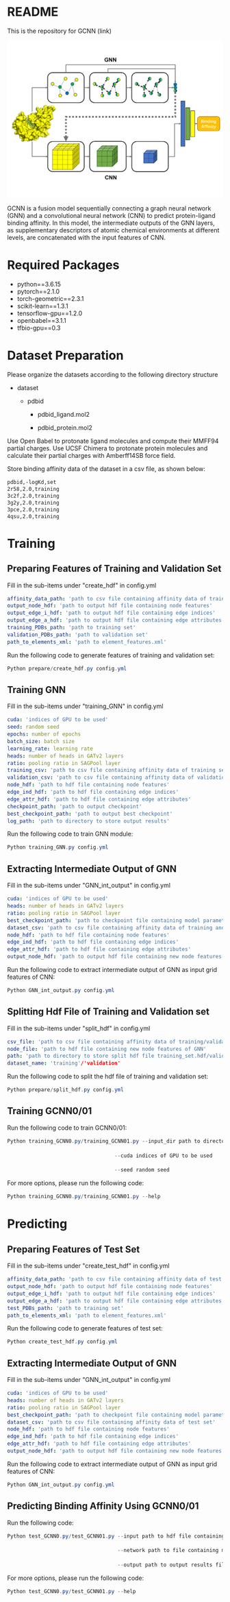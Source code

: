 # README

This is the repository for GCNN (link)

​![Figure](Figure/Figure.jpg)​

GCNN is a fusion model sequentially connecting a graph neural network (GNN) and a convolutional neural network (CNN) to predict protein-ligand binding affinity. In this model, the intermediate outputs of the GNN layers, as supplementary descriptors of atomic chemical environments at different levels, are concatenated with the input features of CNN.

# Required Packages

* python==3.6.15
* pytorch==2.1.0
* torch-geometric==2.3.1
* scikit-learn==1.3.1
* tensorflow-gpu==1.2.0
* openbabel==3.1.1
* tfbio-gpu==0.3

# Dataset Preparation

Please organize the datasets according to the following directory structure

* dataset

  * pdbid

    * pdbid\_ligand.mol2

    * pdbid\_protein.mol2

Use Open Babel to protonate ligand molecules and compute their MMFF94 partial charges. Use UCSF Chimera to protonate protein molecules and calculate their partial charges with Amberff14SB force field.

Store binding affinity data of the dataset in a csv file, as shown below:

```csv
pdbid,-logKd,set
2r58,2.0,training
3c2f,2.0,training
3g2y,2.0,training
3pce,2.0,training
4qsu,2.0,training
```

# Training

## Preparing Features of Training and Validation Set

Fill in the sub-items under "create_hdf" in config.yml

```yaml
affinity_data_path: 'path to csv file containing affinity data of training and validation set'
output_node_hdf: 'path to output hdf file containing node features'
output_edge_i_hdf: 'path to output hdf file containing edge indices'
output_edge_a_hdf: 'path to output hdf file containing edge attributes'
training_PDBs_path: 'path to training set'
validation_PDBs_path: 'path to validation set'
path_to_elements_xml: 'path to element_features.xml'
```

Run the following code to generate features of training and validation set: 

```powershell
Python prepare/create_hdf.py config.yml
```

## Training GNN

Fill in the sub-items under "training\_GNN" in config.yml

```yaml
cuda: 'indices of GPU to be used'
seed: random seed
epochs: number of epochs
batch_size: batch size
learning_rate: learning rate
heads: number of heads in GATv2 layers
ratio: pooling ratio in SAGPool layer
training_csv: 'path to csv file containing affinity data of training set'
validation_csv: 'path to csv file containing affinity data of validation set'
node_hdf: 'path to hdf file containing node features'
edge_ind_hdf: 'path to hdf file containing edge indices'
edge_attr_hdf: 'path to hdf file containing edge attributes'
checkpoint_path: 'path to output checkpoint'
best_checkpoint_path: 'path to output best checkpoint'
log_path: 'path to directory to store output results'
```

Run the following code to train GNN module: 

```powershell
Python training_GNN.py config.yml
```

## Extracting Intermediate Output of GNN

Fill in the sub-items under "GNN\_int\_output" in config.yml

```yaml
cuda: 'indices of GPU to be used'
heads: number of heads in GATv2 layers
ratio: pooling ratio in SAGPool layer
best_checkpoint_path: 'path to checkpoint file containing model parameters'
dataset_csv: 'path to csv file containing affinity data of training and validation set'
node_hdf: 'path to hdf file containing node features'
edge_ind_hdf: 'path to hdf file containing edge indices'
edge_attr_hdf: 'path to hdf file containing edge attributes'
output_node_hdf: 'path to output hdf file containing new node features of GNN'
```

Run the following code to extract intermediate output of GNN as input grid features of CNN: 

```powershell
Python GNN_int_output.py config.yml
```

## Splitting Hdf File of Training and Validation set

Fill in the sub-items under "split\_hdf" in config.yml

```yaml
csv_file: 'path to csv file containing affinity data of training/validation set'
node_file: 'path to hdf file containing new node features of GNN'
path: 'path to directory to store split hdf file training_set.hdf/validation_set.hdf'
dataset_name: 'training'/'validation'
```

Run the following code to split the hdf file of training and validation set:

```powershell
Python prepare/split_hdf.py config.yml
```

## Training GCNN0/01

Run the following code to train GCNN0/01: 

```powershell
Python training_GCNN0.py/training_GCNN01.py --input_dir path to directory containing training_set.hdf and validation_set.hdf

                                   --cuda indices of GPU to be used

                                   --seed random seed
```

For more options, please run the following code: 

```powershell
Python training_GCNN0.py/training_GCNN01.py --help
```

# Predicting

## Preparing Features of Test Set

Fill in the sub-items under "create_test_hdf" in config.yml

```yaml
affinity_data_path: 'path to csv file containing affinity data of test set'
output_node_hdf: 'path to output hdf file containing node features'
output_edge_i_hdf: 'path to output hdf file containing edge indices'
output_edge_a_hdf: 'path to output hdf file containing edge attributes'
test_PDBs_path: 'path to training set'
path_to_elements_xml: 'path to element_features.xml'
```

Run the following code to generate features of test set:

```powershell
Python create_test_hdf.py config.yml
```

## Extracting Intermediate Output of GNN

Fill in the sub-items under "GNN\_int\_output" in config.yml

```yaml
cuda: 'indices of GPU to be used'
heads: number of heads in GATv2 layers
ratio: pooling ratio in SAGPool layer
best_checkpoint_path: 'path to checkpoint file containing model parameters'
dataset_csv: 'path to csv file containing affinity data of test set'
node_hdf: 'path to hdf file containing node features'
edge_ind_hdf: 'path to hdf file containing edge indices'
edge_attr_hdf: 'path to hdf file containing edge attributes'
output_node_hdf: 'path to output hdf file containing new node features of GNN'
```

Run the following code to extract intermediate output of GNN as input grid features of CNN:

```powershell
Python GNN_int_output.py config.yml
```

## Predicting Binding Affinity Using GCNN0/01

Run the following code:

```powershell
Python test_GCNN0.py/test_GCNN01.py --input path to hdf file containing new node features of GNN

                                    --network path to file containing model parameters (delete “.meta” )

                                    --output path to output results file
```

For more options, please run the following code:

```powershell
Python test_GCNN0.py/test_GCNN01.py --help
```

‍
